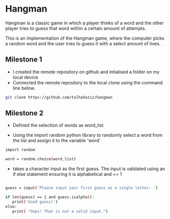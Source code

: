 # Hangman
Hangman is a classic game in which a player thinks of a word and the other player tries to guess that word within a certain amount of attempts.

This is an implementation of the Hangman game, where the computer picks a random word and the user tries to guess it with a select amount of lives.

## Milestone 1

- I created the remote repository on github and intialised a folder on my local device 
- Connected the remote repository to the local clone using the command line below.

```bash
git clone https://github.com/talhahaziz/hangman
```
## Milestone 2

- Defined the selection of words as word_list 

- Using the import random python library to randomly select a word from the list and assign it to the variable 'word'

```bash 
import random 

word = random.choice(word_list)
```

- takes a character input as the first guess. The input is validated using an if else statement ensuring it is alphabetical and == 1 
 

 ```bash 

guess = input('Please input your first guess as a single letter: ')

if len(guess) == 1 and guess.isalpha():
    print('Good guess!')
else:
    print( "Oops! That is not a valid input.")

```